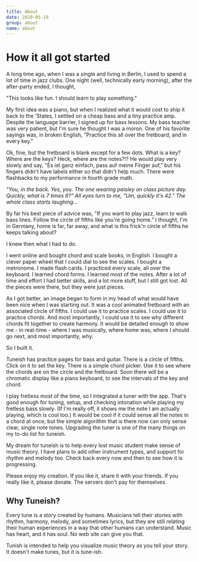 ```yaml
---
title: About
date: 2020-05-18
group: about
name: about
---
```


# How it all got started

A long time ago, when I was a single and living in Berlin, I used to spend a lot of time in jazz clubs. One night (well, technically early morning), after the after-party ended, I thought,

"This looks like fun. I should learn to play something."

My first idea was a piano, but when I realized what it would cost to ship it back to the 'States, I settled on a cheap bass and a tiny practice amp. Despite the language barrier, I signed up for bass lessons. My bass teacher was very patient, but I'm sure he thought I was a moron. One of his favorite sayings was, in broken English, "Practice this all over the fretboard, and in every key."

Ok, fine, but the fretboard is blank except for a few dots. What is a key? Where are the keys? Heck, where are the notes?!? He would play very slowly and say, "Es ist ganz einfach, pass auf meine Finger auf," but his fingers didn't have labels either so that didn't help much. There were flashbacks to my performance in fourth grade math.

_"You, in the back. Yes, you. The one wearing paisley on class picture day. Quickly, what is 7 times 6?" All eyes turn to me, "Um, quickly it's 42." The whole class starts laughing..._

By far his best piece of advice was, "If you want to play jazz, learn to walk bass lines. Follow the circle of fifths like you're going home." I thought, I'm in Germany, home is far, far away, and what is this frick'n circle of fifths he keeps talking about?

I knew then what I had to do.

I went online and bought chord and scale books, in English. I bought a clever paper wheel that I could dial to see the scales. I bought a metronome. I made flash cards. I practiced every scale, all over the keyboard. I learned chord forms. I learned most of the notes. After a lot of time and effort I had better skills, and a lot more stuff, but I still got lost. All the pieces were there, but they were just pieces.

As I got better, an image began to form in my head of what would have been nice when I was starting out. It was a cool animated fretboard with an associated circle of fifths. I could use it to practice scales. I could use it to practice chords. And most importantly, I could use it to see why different chords fit together to create harmony. It would be detailed enough to show me - in real-time - where I was musically, where home was, where I should go next, and most importantly, why.

So I built it.

Tuneish has practice pages for bass and guitar. There is a circle of fifths. Click on it to set the key. There is a simple chord picker. Use it to see where the chords are on the circle and the fretboard. Soon there will be a chromatic display like a piano keyboard, to see the intervals of the key and chord.

I play fretless most of the time, so I integrated a tuner with the app. That's good enough for tuning, setup, and checking intonation while playing my fretless bass slowly. (If I'm really off, it shows me the note I am actually playing, which is cool too.) It would be cool if it could sense all the notes in a chord at once, but the simple algorithm that is there now can only sense clear, single note tones. Upgrading the tuner is one of the many things on my to-do list for tuneish.

My dream for tuneish is to help every lost music student make sense of music theory. I have plans to add other instrument types, and support for rhythm and melody too. Check back every now and then to see how it is progressing.

Please enjoy my creation. If you like it, share it with your friends. If you really like it, please donate. The servers don't pay for themselves.

## Why Tuneish?

Every tune is a story created by humans. Musicians tell their stories with rhythm, harmony, melody, and sometimes lyrics, but they are still relating their human experiences in a way that other humans can understand. Music has heart, and it has soul. No web site can give you that.

Tunish is intended to help you visualize music theory as you tell your story. It doesn't make tunes, but it is tune-ish.
